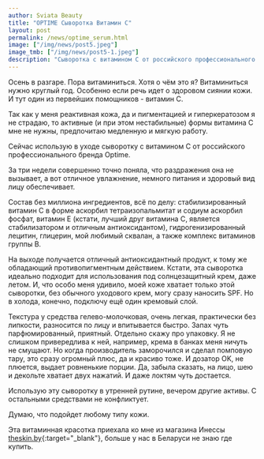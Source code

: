 ```yaml
---
author: Sviata Beauty
title: "OPTIME Сыворотка Витамин C"
layout: post
permalink: /news/optime_serum.html
image: ["/img/news/post5.jpeg"]
image_tmb: ["/img/news/post5-1.jpeg"]
description: "Сыворотка с витамином С от российского профессионального бренда Optime. Состав без миллиона ингредиентов, всё по делу: стабилизированный витамин С в форме аскорбил тетраизопальмитат и содиум аскорбил фосфат, витамин Е (кстати, лучший друг витамина С, является стабилизатором и отличным антиоксидантом), гидрогенизированный лецитин, глицерин, мой любимый сквалан, а также комплекс витаминов группы B."
---
```

Осень в разгаре. Пора витаминиться. Хотя о чём это я? Витаминиться нужно круглый год. Особенно если речь идет о здоровом сиянии кожи. И тут один из первейших помощников - витамин С.

Так как у меня реактивная кожа, да и пигментацией и гиперкератозом я не страдаю, то активные (и при этом нестабильные) формы витамина С мне не нужны, предпочитаю медленную и мягкую работу.
													
Сейчас использую в уходе сыворотку с витамином С от российского профессионального бренда Optime.

За три недели совершенно точно поняла, что раздражения она не вызывает, а вот отличное увлажнение, немного питания и здоровый вид лицу обеспечивает.
													
Состав без миллиона ингредиентов, всё по делу: стабилизированный витамин С в форме аскорбил тетраизопальмитат и содиум аскорбил фосфат, витамин Е (кстати, лучший друг витамина С, является стабилизатором и отличным антиоксидантом), гидрогенизированный лецитин, глицерин, мой любимый сквалан, а также комплекс витаминов группы B.

На выходе получается отличный антиоксидантный продукт, к тому же обладающий противопигментным действием. Кстати, эта сыворотка идеально подходит для использования под солнцезащитный крем, даже летом. И, что особо меня удивило, моей коже хватает только этой сыворотки, без обычного уходового крем, могу сразу наносить SPF. Но в холода, конечно, подключу ещё один кремовый слой.
													
Текстура у средства гелево-молочковая, очень легкая, практически без липкости, разносится по лицу и впитывается быстро. Запах чуть парфюмированный, приятный. Отдельно скажу про упаковку. Я не слишком привередлива к ней, например, крема в банках меня ничуть не смущают. Но когда производитель заморочился и сделал помповую тару, это сразу огромный плюс, да и красиво тоже. И дозатор OK, не плюется, выдает ровненькие порции. Да, забыла сказать, на лицо, шею и декольте хватает двух нажатий. И даже локтям чуть достается.
													
Использую эту сыворотку в утренней рутине, вечером другие активы. С остальными средствами не конфликтует.

Думаю, что подойдет любому типу кожи.
													
Эта витаминная красотка приехала ко мне из магазина Инессы [theskin.by](https://www.instagram.com/theskin.by/){:target="_blank"}, больше у нас в Беларуси не знаю где купить.

